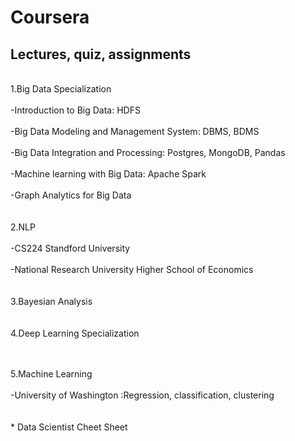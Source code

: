 # Coursera
## Lectures, quiz, assignments

<br/>1.Big Data Specialization<br/>
<space><br/><space>-Introduction to Big Data: HDFS <br/>
<space><br/><space>-Big Data Modeling and Management System: DBMS, BDMS <br/>
<space><br/><space>-Big Data Integration and Processing: Postgres, MongoDB, Pandas <br/>
<space><br/><space>-Machine learning with Big Data: Apache Spark <br/>
<space><br/><space>-Graph Analytics for Big Data <br/>
<br/>
<br/>2.NLP<br/>
  <space><br/><space>-CS224 Standford University<br/>
  <space><br/><space>-National Research University Higher School of Economics<br/>
<br/>
<br/>3.Bayesian Analysis<br/>
<br/>
<br/>4.Deep Learning Specialization <br/>
<br/>
    
<br/>5.Machine Learning <br/>
  <space><br/><space>-University of Washington :Regression, classification, clustering<br/>
<br/>
<br/>* Data Scientist Cheet Sheet<br/>

